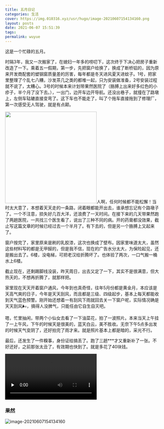 ```yaml
---
title: 五月日记
categories: 生活
cover: https://img.010316.xyz/usr/hugo/image-20210607154134160.png
layout: posts
date: 2021-06-07 15:51:39
tags:
permalink: wuyue
---
```

这是一个忙碌的五月。

时隔3年，我又一次搬家了，在媳妇一年多的唠叨下，这次终于下决心把房子重新改造了一下。乘着五一假期，第一步，先把窗户给换了，换成了断桥铝的，因为原来开发商配套的塑钢窗质量差的厉害，每年都是冬天进风夏天进蚊子。1号，把家里整理了个乱七八糟，沙发茶几之类的都堆一起，只为安装做准备，2号安装过程就不说了，太糟心。3号的时候本来计划带果然医院了（胳膊上出来好多红色的小疹子，半个月了没下去。），一出门，边开车边开导航。还没出巷子，就撞在了路墩上，左侧车轱辘直接变弯了。这下车也不能走了，叫了个拖车直接拖到了修理厂，第一次感受无人驾驶，就是有点颠。

<img src="https://img.010316.xyz/usr/hugo/ec37be557eae125e03738c40e848a8e.jpg" width="300" class="right">人啊，任何时候都不能松懈！当时太大意了，本想着天天走的一条路，闭着眼都能开出去，谁承想忘记有个路墩子了。一个不注意，损失好几百大洋，还浪费了一天时间。在接下来的几天带果然跑了两趟医院，一共找三个医生看了，说出了三种不同的病。开的药膏都没效果，截止写这篇文章的时候已经过去一个半月了。有下去的，但是另一个胳膊上又起来了。

窗户按完了，家里原来是刷的乳胶漆，这次也换成了壁布。因家里味道太大，虽然这些材料写的都是无甲醛的，但是我不信，现在的广告水分太大，为保险起见，还是搬出去了。6楼，没电梯，可把老汉给折腾坏了。也体验了两次，一口气搬一桶水上6楼。

截止现在，还剩踢脚线没装，昨天周日，出去又定了一下，其实不是很满意，但大热天的，不想再折腾了，就那样把。

家里现在天天开着窗户通风，今年到也真奇怪，往年5月份都是黄金月，本应该是天高气爽的日子，今年是天天刮风，而且都是三级、四级起步，基本上每天都能收到天气蓝色预警。刚开始还想着一有刮风下雨就回去关一下窗户呢，实际情况确是天天刮风🌬，搞得人没脾气，只能任由它自生自灭吧。

嗯，忙里抽闲，带两个小仙女去看了一下油菜花，拍了一波照片。本来当天上午挂了一上午风，下午的时候天是很美的，蓝天白云，美不胜收。无奈下午5点多出发的时候天气变阴了，还好拍完了雨才来。就是照片基本上都是暗的，采光不行。

最后，还发生了一件糗事，身份证给搞丢了。跑了三趟***才又重新补了一张。不好还好，之前那张太丑了，有效期也快到了。就是多花了40块钱。

<video  preload="none" controls="controls"><source src="https://img.010316.xyz/usr/hugo/55d499caf550b787a2bc84871b421d38.mp4"></video>

### 果然

![image-20210607154134160](https://img.010316.xyz/usr/hugo/image-20210607154134160.png)
